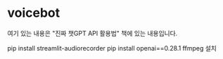 # voicebot

여기 있는 내용은 "진짜 챗GPT API 활용법" 책에 있는 내용입니다.

pip install streamlit-audiorecorder
pip install openai==0.28.1
ffmpeg  설치
